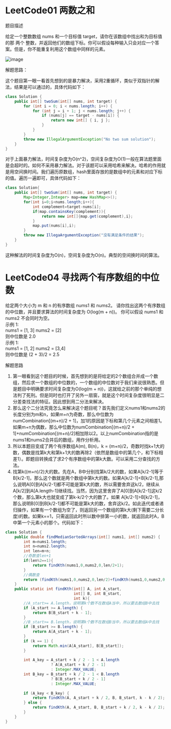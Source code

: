# LeetCode01 两数之和
题目描述

给定一个整数数组 nums 和一个目标值
target，请你在该数组中找出和为目标值的那 两个 整数，并返回他们的数组下标。你可以假设每种输入只会对应一个答案。但是，你不能重复利用这个数组中同样的元素。

![image](https://github.com/2018uestc/LeetCode_tupian/blob/master/LeetCode01.png)

解题思路：

这个题目第一眼一看首先想到的是暴力解决，采用2重循环，类似于双指针的解法，结果是可以通过的，具体代码如下：

```java
class Solution {
    public int[] twoSum(int[] nums, int target) {
        for (int i = 0; i < nums.length; i++) {
            for (int j = i + 1; j < nums.length; j++) {
                if (nums[j] == target - nums[i]) {
                    return new int[] { i, j };
                }
            }
        }
        throw new IllegalArgumentException("No two sum solution");
    }
}
```

对于上面暴力解法，时间复杂度为O(n^2)，空间复杂度为O(1)一般在算法题里面是会超时的。如何不采用暴力解法。对于该题可以采用哈希来解决。哈希的作用就是用空间换时间。我们遍历原数组，hash里面存放的是数组中的元素和对应下标的值。遍历一遍即可，具体代码如下：

```java
class Solution{
    public int[] twoSum(int[] nums, int target) {
        Map<Integer,Integer> map=new HashMap<>();
        for(int i=0;i<nums.length;i++){
            int complement=target-nums[i];
            if(map.containsKey(complement)){
                return new int[]{map.get(complement),i};
            }
            map.put(nums[i],i);
        }
        throw new IllegaArgumentException("没有满足条件的结果");
    }
}
```
这种解法的时间复杂度为O(n)，空间复杂度为O(n)。典型的空间换时间的算法。

# LeetCode04 寻找两个有序数组的中位数
给定两个大小为 m 和 n 的有序数组 nums1 和 nums2。
请你找出这两个有序数组的中位数，并且要求算法的时间复杂度为 O(log(m + n))。
你可以假设 nums1 和 nums2 不会同时为空。  
示例 1:  
nums1 = [1, 3]
nums2 = [2]  
则中位数是 2.0  
示例 1:  
nums1 = [1, 2]
nums2 = [3,4]  
则中位数是 (2 + 3)/2 = 2.5

解题思路 
1. 第一眼看到这个题目的时候，首先想到的是将给定的2个数组合并成一个数组，然后求一个数组的中位数的，一个数组的中位数对于我们来说很熟悉。但是题目中明确要求时间复杂度为O(log(m + n))，这就给之前的那个单纯的想法判了死刑。但是同时也打开了另外一扇窗，就是这个时间复杂度很明显是二分差查找法的特征。因此想到用二分法来解决。  
1. 那么这个二分法究竟怎么来解决这个题目呢？首先我们定义nums1和nums2的长度分别为m和n，如果m+n为奇数，那么中位数为numCombination[(m+n)/2 + 1]，加1的原因是下标和第几个元素之间相差1。如果m+n为偶数，那么中位数为numCombination[(m+n)/2 + 1]+numCombination[(m+n)/2]相加除以2。以上numCombination指的是nums1和nums2合并后的数组，用作分析用。  
1. 所以本题目变成了两个有序数组A(m), B(n)，k = (m+n)/2，奇数时找k+1大的数，偶数是找第k大和第k+1大的数再除2（依然是数组中的第几个，和下标相差1）。即题目转换成了求2个有序数组中的第k大数。可以采用二分查找的方法。  
1. 找第k((m+n)/2)大的数。先在A，B中分别找第k/2大的数，如果A[k/2-1]等于B[k/2-1]，那么这个数就是两个数组中第k大的数。如果A[k/2-1]<B[k/2-1],那么说明A[0]到A[k/2-1]都不可能是第k大的数，所以需要舍弃这k/2，继续从A[k/2]到A[A.length-1]继续找。当然，因为这里舍弃了A[0]到A[k/2-1]这k/2个数，那么第k大也就变成了第k-k/2个大的数了。如果 A[k/2-1]>B[k/2-1]，那么说明B[0]到B[k/2-1]都不可能是第k大的数，舍弃这k/2。如此迭代或者递归操作，如果有一个数组为空了，则返回另一个数组的第k大(剩下需要二分长度)的数。如果k==1，只需返回此时所以数中排第一小的数，就返回此时A，B中第一个元素小的那个。代码如下：
 
```java
class Solution {
    public double findMedianSortedArrays(int[] nums1, int[] nums2) {
        int m=nums1.length;
        int n=nums2.length;
        int len=m+n;
        //奇数查len+1
        if(len%2==1){
            return findKth(nums1,0,nums2,0,len/2+1);
        }
        //偶数查
        return (findKth(nums1,0,nums2,0,len/2)+findKth(nums1,0,nums2,0,len/2+1))/2.0;
    }
    public static int findKth(int[] A, int A_start,
                              int[] B, int B_start,
                              int k){
        //A_start>= A.length，说明第k个数不在数组A当中，所以要去数组B中去找                      
        if (A_start >= A.length) {
            return B[B_start + k - 1];
        }
        //B_start>= B.length，说明第k个数不在数组B当中，所以要去数组A中去找
        if (B_start >= B.length) {
            return A[A_start + k - 1];
        }
        if (k == 1) {
            return Math.min(A[A_start], B[B_start]);
        }
         
        int A_key = A_start + k / 2 - 1 < A.length
                    ? A[A_start + k / 2 - 1]
                    : Integer.MAX_VALUE;
        int B_key = B_start + k / 2 - 1 < B.length
                    ? B[B_start + k / 2 - 1]
                    : Integer.MAX_VALUE;
         
        if (A_key < B_key) {
            return findKth(A, A_start + k / 2, B, B_start, k - k / 2);
        } else {
            return findKth(A, A_start, B, B_start + k / 2, k - k / 2);
        }
    }
}
```

 



